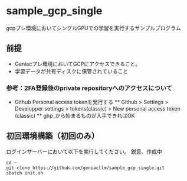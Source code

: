 # sample_gcp_single
gcpプレ環境においてシングルGPUでの学習を実行するサンプルプログラム

## 前提
* Geniacプレ環境においてGCPにアクセスできること。
* 学習データが共有ディスクに保管されていること

### 参考：2FA登録後のprivate repositoryへのアクセスについて
* Github Personal access tokenを発行する
** Github > Settings > Developper settings > tokens(classic) > New personal access token (classic)
** ghp_から始まるものが入手できればOK

## 初回環境構築（初回のみ）
ログインサーバーにおいて以下を実行してください。
鋭意、作成中
```
cd ~
git clone https://github.com/geniacllm/sample_gcp_single.git
sbatch init.sh
```
